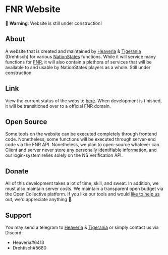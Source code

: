 # FNR Website
🛑 **Warning**: Website is still under construction!
## About
A website that is created and maintained by [Heaveria](https://www.nationstates.net/nation=heaveria) &
[Tigerania](https://www.nationstates.net/nation=tigerania) (Drehtisch) for various 
[NationStates](https://www.nationstates.net) functions. 
While it will service many functions for [FNR](https://www.nationstates.net/region=the_free_nations_region),
it will also contain a plethora of services that will be available to and 
usable by NationStates players as a whole. Still under construction.

## Link
View the current status of the website [here](https://free-nations-region.github.io/FNR-Website/).
When development is finished, it will be transitioned over to a official FNR domain.

## Open Source
Some tools on the website can be executed completely through frontend code. Nonetheless, some functions
will be executed through server-end code via the FNR API. Nonetheless, we plan to open-source whatever can.
Client and server never store any personally identifiable information, and our login-system relies solely on the
NS Verification API.

## Donate
All of this development takes a lot of time, skill, and sweat. In addition, we must also maintain server costs.
We maintain a transparent open budget via the Open Collective platform. If you like our tools and would 
[like to help us](https://opencollective.com/fnr) out, we'd appreciate anything 💖.

## Support
You may send a telegram to [Heaveria](https://www.nationstates.net/nation=heaveria) &
[Tigerania](https://www.nationstates.net/nation=tigerania) or simply contact us via Discord:
- Heaveria#6413
- Drehtisch#5680

